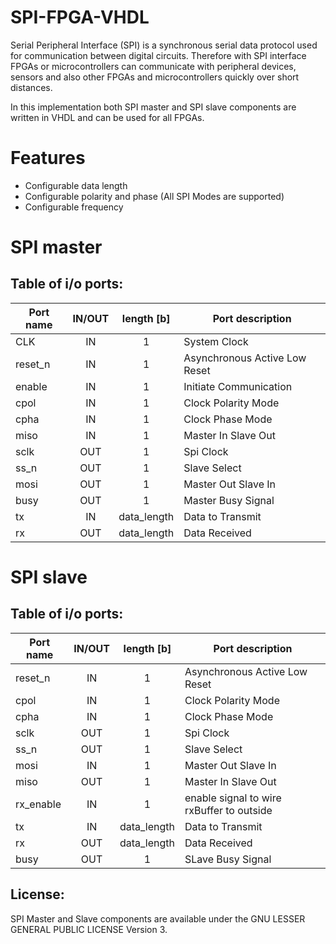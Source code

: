 # SPI-FPGA-VHDL
Serial Peripheral Interface (SPI) is a synchronous serial data protocol used for communication between digital circuits. Therefore with SPI interface FPGAs or microcontrollers can communicate with peripheral devices, sensors and also other FPGAs and microcontrollers quickly over short distances. 

In this implementation both SPI master and SPI slave components are written in VHDL and can be used for all FPGAs. 

# Features
* Configurable data length
* Configurable polarity and phase (All SPI Modes are supported)
* Configurable frequency

# SPI master

## Table of i/o ports:

Port name | IN/OUT | length [b]| Port description
---|:---:|:---:|---
CLK | IN | 1 | System Clock
reset_n | IN | 1 | Asynchronous Active Low Reset
enable | IN | 1 | Initiate Communication
cpol | IN | 1 | Clock Polarity Mode
cpha | IN | 1 | Clock Phase Mode
miso | IN | 1 | Master In Slave Out
sclk | OUT | 1 | Spi Clock
ss_n | OUT | 1 | Slave Select
mosi | OUT | 1 | Master Out Slave In
busy | OUT | 1 | Master Busy Signal
tx | IN | data_length | Data to Transmit
rx | OUT | data_length | Data Received

# SPI slave

## Table of i/o ports:
Port name | IN/OUT | length [b]| Port description
---|:---:|:---:|---
reset_n | IN | 1 | Asynchronous Active Low Reset
cpol | IN | 1 | Clock Polarity Mode
cpha | IN | 1 | Clock Phase Mode
sclk | OUT | 1 | Spi Clock
ss_n | OUT | 1 | Slave Select
mosi | IN | 1 | Master Out Slave In
miso | OUT | 1 | Master In Slave Out
rx_enable | IN | 1 | enable signal to wire rxBuffer to outside
tx | IN | data_length | Data to Transmit
rx | OUT | data_length | Data Received
busy | OUT | 1 | SLave Busy Signal

## License:

SPI Master and Slave components are available under the GNU LESSER GENERAL PUBLIC LICENSE Version 3.

